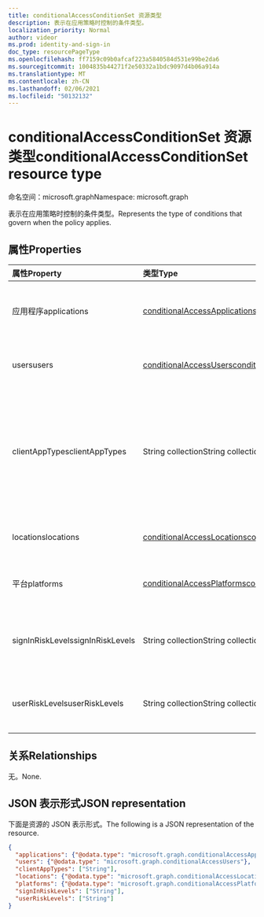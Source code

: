```yaml
---
title: conditionalAccessConditionSet 资源类型
description: 表示在应用策略时控制的条件类型。
localization_priority: Normal
author: videor
ms.prod: identity-and-sign-in
doc_type: resourcePageType
ms.openlocfilehash: ff7159c09b0afcaf223a5840584d531e99be2da6
ms.sourcegitcommit: 1004835b44271f2e50332a1bdc9097d4b06a914a
ms.translationtype: MT
ms.contentlocale: zh-CN
ms.lasthandoff: 02/06/2021
ms.locfileid: "50132132"
---
```

# <a name="conditionalaccessconditionset-resource-type"></a><span data-ttu-id="1bcce-103">conditionalAccessConditionSet 资源类型</span><span class="sxs-lookup"><span data-stu-id="1bcce-103">conditionalAccessConditionSet resource type</span></span>

<span data-ttu-id="1bcce-104">命名空间：microsoft.graph</span><span class="sxs-lookup"><span data-stu-id="1bcce-104">Namespace: microsoft.graph</span></span>

<span data-ttu-id="1bcce-105">表示在应用策略时控制的条件类型。</span><span class="sxs-lookup"><span data-stu-id="1bcce-105">Represents the type of conditions that govern when the policy applies.</span></span>

## <a name="properties"></a><span data-ttu-id="1bcce-106">属性</span><span class="sxs-lookup"><span data-stu-id="1bcce-106">Properties</span></span>

| <span data-ttu-id="1bcce-107">属性</span><span class="sxs-lookup"><span data-stu-id="1bcce-107">Property</span></span>     | <span data-ttu-id="1bcce-108">类型</span><span class="sxs-lookup"><span data-stu-id="1bcce-108">Type</span></span>        | <span data-ttu-id="1bcce-109">说明</span><span class="sxs-lookup"><span data-stu-id="1bcce-109">Description</span></span> |
|:-------------|:------------|:------------|
|<span data-ttu-id="1bcce-110">应用程序</span><span class="sxs-lookup"><span data-stu-id="1bcce-110">applications</span></span>|[<span data-ttu-id="1bcce-111">conditionalAccessApplications</span><span class="sxs-lookup"><span data-stu-id="1bcce-111">conditionalAccessApplications</span></span>](conditionalaccessapplications.md)| <span data-ttu-id="1bcce-112">策略中包含和排除的应用程序和用户操作。</span><span class="sxs-lookup"><span data-stu-id="1bcce-112">Applications and user actions included in and excluded from the policy.</span></span> <span data-ttu-id="1bcce-113">必填。</span><span class="sxs-lookup"><span data-stu-id="1bcce-113">Required.</span></span> |
|<span data-ttu-id="1bcce-114">users</span><span class="sxs-lookup"><span data-stu-id="1bcce-114">users</span></span>|[<span data-ttu-id="1bcce-115">conditionalAccessUsers</span><span class="sxs-lookup"><span data-stu-id="1bcce-115">conditionalAccessUsers</span></span>](conditionalaccessusers.md)| <span data-ttu-id="1bcce-116">策略中包含和排除的用户、组和角色。</span><span class="sxs-lookup"><span data-stu-id="1bcce-116">Users, groups, and roles included in and excluded from the policy.</span></span> <span data-ttu-id="1bcce-117">必填。</span><span class="sxs-lookup"><span data-stu-id="1bcce-117">Required.</span></span> |
|<span data-ttu-id="1bcce-118">clientAppTypes</span><span class="sxs-lookup"><span data-stu-id="1bcce-118">clientAppTypes</span></span>|<span data-ttu-id="1bcce-119">String collection</span><span class="sxs-lookup"><span data-stu-id="1bcce-119">String collection</span></span>| <span data-ttu-id="1bcce-120">策略中包含的客户端应用程序类型。</span><span class="sxs-lookup"><span data-stu-id="1bcce-120">Client application types included in the policy.</span></span> <span data-ttu-id="1bcce-121">可取值为：`all`、`browser`、`mobileAppsAndDesktopClients`、`exchangeActiveSync`、`easSupported`、`other`。</span><span class="sxs-lookup"><span data-stu-id="1bcce-121">Possible values are: `all`, `browser`, `mobileAppsAndDesktopClients`, `exchangeActiveSync`, `easSupported`, `other`.</span></span>|
|<span data-ttu-id="1bcce-122">locations</span><span class="sxs-lookup"><span data-stu-id="1bcce-122">locations</span></span>|[<span data-ttu-id="1bcce-123">conditionalAccessLocations</span><span class="sxs-lookup"><span data-stu-id="1bcce-123">conditionalAccessLocations</span></span>](conditionalaccesslocations.md)| <span data-ttu-id="1bcce-124">策略中包含的位置和从策略中排除的位置。</span><span class="sxs-lookup"><span data-stu-id="1bcce-124">Locations included in and excluded from the policy.</span></span> |
|<span data-ttu-id="1bcce-125">平台</span><span class="sxs-lookup"><span data-stu-id="1bcce-125">platforms</span></span>|[<span data-ttu-id="1bcce-126">conditionalAccessPlatforms</span><span class="sxs-lookup"><span data-stu-id="1bcce-126">conditionalAccessPlatforms</span></span>](conditionalaccessplatforms.md)| <span data-ttu-id="1bcce-127">策略中包含的平台和从策略中排除的平台。</span><span class="sxs-lookup"><span data-stu-id="1bcce-127">Platforms included in and excluded from the policy.</span></span> |
|<span data-ttu-id="1bcce-128">signInRiskLevels</span><span class="sxs-lookup"><span data-stu-id="1bcce-128">signInRiskLevels</span></span>|<span data-ttu-id="1bcce-129">String collection</span><span class="sxs-lookup"><span data-stu-id="1bcce-129">String collection</span></span>| <span data-ttu-id="1bcce-130">策略中包含的登录风险级别。</span><span class="sxs-lookup"><span data-stu-id="1bcce-130">Sign-in risk levels included in the policy.</span></span> <span data-ttu-id="1bcce-131">可取值为：`low`、`medium`、`high`、`none`。</span><span class="sxs-lookup"><span data-stu-id="1bcce-131">Possible values are: `low`, `medium`, `high`, `none`.</span></span>|
|<span data-ttu-id="1bcce-132">userRiskLevels</span><span class="sxs-lookup"><span data-stu-id="1bcce-132">userRiskLevels</span></span>|<span data-ttu-id="1bcce-133">String collection</span><span class="sxs-lookup"><span data-stu-id="1bcce-133">String collection</span></span>| <span data-ttu-id="1bcce-134">策略中包含的用户风险级别。</span><span class="sxs-lookup"><span data-stu-id="1bcce-134">User risk levels included in the policy.</span></span> <span data-ttu-id="1bcce-135">可取值为：`low`、`medium`、`high`。</span><span class="sxs-lookup"><span data-stu-id="1bcce-135">Possible values are: `low`, `medium`, `high`.</span></span>|

## <a name="relationships"></a><span data-ttu-id="1bcce-136">关系</span><span class="sxs-lookup"><span data-stu-id="1bcce-136">Relationships</span></span>

<span data-ttu-id="1bcce-137">无。</span><span class="sxs-lookup"><span data-stu-id="1bcce-137">None.</span></span>

## <a name="json-representation"></a><span data-ttu-id="1bcce-138">JSON 表示形式</span><span class="sxs-lookup"><span data-stu-id="1bcce-138">JSON representation</span></span>

<span data-ttu-id="1bcce-139">下面是资源的 JSON 表示形式。</span><span class="sxs-lookup"><span data-stu-id="1bcce-139">The following is a JSON representation of the resource.</span></span>

<!-- {
  "blockType": "resource",
  "optionalProperties": [
    "clientAppTypes",
    "locations",
    "platforms",
    "signInRiskLevels",
    "userRiskLevels"
  ],
  "@odata.type": "microsoft.graph.conditionalAccessConditionSet",
  "baseType": null
}-->

```json
{
  "applications": {"@odata.type": "microsoft.graph.conditionalAccessApplications"},
  "users": {"@odata.type": "microsoft.graph.conditionalAccessUsers"},
  "clientAppTypes": ["String"],
  "locations": {"@odata.type": "microsoft.graph.conditionalAccessLocations"},
  "platforms": {"@odata.type": "microsoft.graph.conditionalAccessPlatforms"},
  "signInRiskLevels": ["String"],
  "userRiskLevels": ["String"]
}
```

<!-- uuid: 16cd6b66-4b1a-43a1-adaf-3a886856ed98
2019-02-04 14:57:30 UTC -->
<!-- {
  "type": "#page.annotation",
  "description": "conditionalAccessConditionSet resource",
  "keywords": "",
  "section": "documentation",
  "tocPath": ""
}-->

